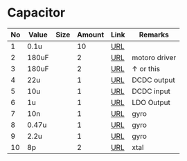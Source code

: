 # Capacitor

|	No	|	Value	|	Size	|	Amount	|	Link	|	Remarks	|
|	---	|	---	|	---	|	---	|	---	|	---	|
|	1	|	0.1u	|		|	10	|[URL](	https://www.digikey.jp/product-detail/ja/murata-electronics-north-america/GRM155R71C104JA88D/490-6327-1-ND/3845524	)|		|
|	2	|	180uF	|		|	2	|[URL](	https://www.sengoku.co.jp/mod/sgk_cart/detail.php?code=EEHD-4J4A	)|	motoro driver 	|
|	3	|	180uF	|		|	2	|[URL](	https://www.digikey.jp/product-detail/ja/wurth-electronics-inc/870235373002/732-6342-1-ND/5147893	)|	↑ or this	|
|	4	|	22u	|		|	1	|[URL](	https://www.digikey.jp/product-detail/ja/taiyo-yuden/TMK316BBJ226ML-T/587-3246-1-ND/3660105	)|	DCDC output	|
|	5	|	10u	|		|	1	|[URL](	https://www.digikey.jp/product-detail/ja/murata-electronics-north-america/GRM319R61E106KA12D/490-5525-1-ND/2334921	)|	DCDC input	|
|	6	|	1u	|		|	1	|[URL](	https://www.digikey.jp/product-detail/ja/kemet/C1206C105K4RACTU/399-1254-1-ND/411529	)|	LDO Output	|
|	7	|	10n	|		|	1	|[URL](	https://www.digikey.jp/product-detail/ja/murata-electronics-north-america/GRM155R71H103KA88D/490-4516-1-ND/1033275	)|	gyro	|
|	8	|	0.47u	|		|	1	|[URL](	https://www.digikey.jp/product-detail/ja/taiyo-yuden/JMK105BJ474KV-F/587-1230-1-ND/931007	)|	gyro	|
|	9	|	2.2u	|		|	1	|[URL](	https://www.digikey.jp/product-detail/ja/murata-electronics-north-america/GRM155R60J225ME15D/490-4519-1-ND/1033278	)|	gyro	|
|	10	|	8p	|		|	2	|[URL](	https://www.digikey.jp/product-detail/ja/murata-electronics-north-america/GRM1555C1E8R0CA01D/490-11372-1-ND/5333212	)|	xtal	|
